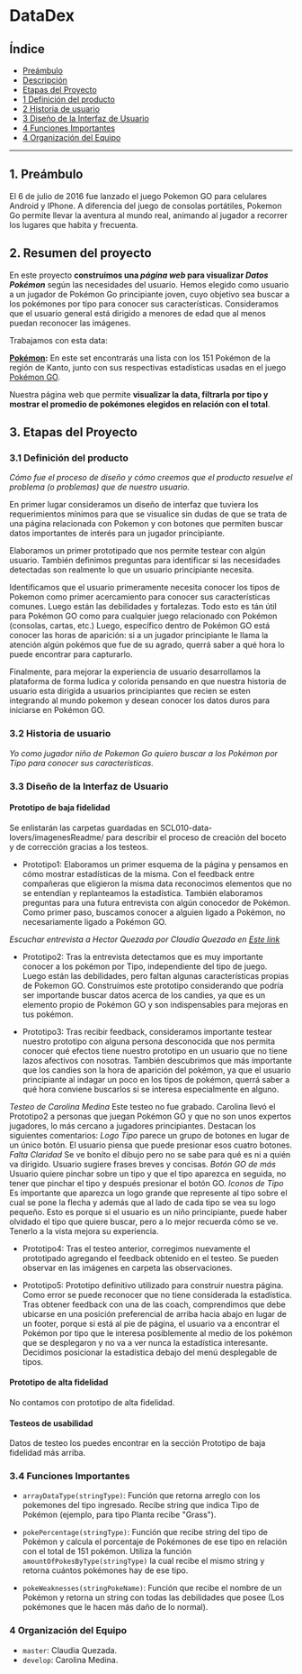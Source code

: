 # **DataDex**

## **Índice**

* [Preámbulo](#preámbulo)
* [Descripción](#resumen-del-proyecto)
* [Etapas del Proyecto](#Etapas-del-Proyecto)
* [1 Definición del producto](#1-Definición-del-producto)
* [2 Historia de usuario](#2-Historia-de-usuario)
* [3 Diseño de la Interfaz de Usuario](#3-Diseño-de-la-Interfaz-de-Usuario)
* [4 Funciones Importantes](#4-Funciones-Importantes)
* [4 Organización del Equipo](#4-Organización-del-Equipo)

***

## **1. Preámbulo**

El 6 de julio de 2016 fue lanzado el juego Pokemon GO para celulares Android
y IPhone. A diferencia del juego de consolas portátiles, Pokemon Go permite 
llevar la aventura al mundo real, animando al jugador a recorrer los lugares
que habita y frecuenta.

## **2. Resumen del proyecto**

En este proyecto **construímos una _página web_ para visualizar _Datos Pokémon_**
según las necesidades del usuario. Hemos elegido como usuario a un jugador de
Pokémon Go principiante joven, cuyo objetivo sea buscar a los pokémones por tipo
para conocer sus características. Consideramos que el usuario general está dirigido
a menores de edad que al menos puedan reconocer las imágenes.

Trabajamos con esta data:

**[Pokémon](src/data/pokemon/pokemon.json):**
  En este set encontrarás una lista con los 151 Pokémon de la región de Kanto,
  junto con sus respectivas estadísticas usadas en el juego [Pokémon GO](https://pokemongolive.com).

Nuestra página web que permite **visualizar la data, filtrarla por tipo y mostrar
el promedio de pokémones elegidos en relación con el total**. 

## **3. Etapas del Proyecto**

### **3.1 Definición del producto**

_Cómo fue el proceso de diseño y cómo creemos que el producto resuelve
el problema (o problemas) que de nuestro usuario._

En primer lugar consideramos un diseño de interfaz que tuviera los requerimientos
mínimos para que se visualice sin dudas de que se trata de una página relacionada
con Pokemon y con botones que permiten buscar datos importantes de interés para
un jugador principiante.

Elaboramos un primer prototipado que nos permite testear con algún usuario.
También definimos preguntas para identificar si las necesidades detectadas son
realmente lo que un usuario principiante necesita.

Identificamos que el usuario primeramente necesita conocer los tipos de Pokemon
como primer acercamiento para conocer sus características comunes. Luego están
las debilidades y fortalezas. Todo esto es tán útil para Pokémon GO como para
cualquier juego relacionado con Pokémon (consolas, cartas, etc.) Luego, específico
dentro de Pokémon GO está conocer las horas de aparición: si a un jugador 
principiante le llama la atención algún pokémos que fue de su agrado, querrá saber
a qué hora lo puede encontrar para capturarlo.

Finalmente, para mejorar la experiencia de usuario desarrollamos la plataforma de 
forma ludica y colorida pensando en que nuestra historia de usuario esta dirigida 
a usuarios principiantes que recien se esten integrando al mundo pokemon y desean 
conocer los datos duros para iniciarse en Pokémon GO.

### **3.2 Historia de usuario**

_Yo como jugador niño de Pokemon Go quiero buscar a los Pokémon por Tipo para
conocer sus características._

### **3.3 Diseño de la Interfaz de Usuario**

#### Prototipo de baja fidelidad

Se enlistarán las carpetas guardadas en SCL010-data-lovers/imagenesReadme/ para
describir el proceso de creación del boceto y de corrección gracias a los
testeos.

* Prototipo1: Elaboramos un primer esquema de la página y pensamos en cómo
mostrar estadísticas de la misma. Con el feedback entre compañeras que 
eligieron la misma data reconocimos elementos que no se entendían y
replanteamos la estadística. También elaboramos preguntas para una futura
entrevista con algún conocedor de Pokémon. Como primer paso, buscamos
conocer a alguien ligado a Pokémon, no necesariamente ligado a Pokémon GO.

_Escuchar entrevista a Hector Quezada por Claudia Quezada en 
[Este link](https://drive.google.com/file/d/1-F7GASr8x-SAVMn6RdiJhWnXOzWHE345/view?usp=sharing)_

* Prototipo2: Tras la entrevista detectamos que es muy importante conocer a
los pokémon por Tipo, independiente del tipo de juego. Luego están las
debilidades, pero faltan algunas características propias de Pokemon GO. 
Construímos este prototipo considerando que podría ser importande buscar
datos acerca de los candies, ya que es un elemento propio de Pokémon GO y
son indispensables para mejoras en tus pokémon.

* Prototipo3: Tras recibir feedback, consideramos importante testear nuestro 
prototipo con alguna persona desconocida que nos permita conocer qué efectos 
tiene nuestro prototipo en un usuario que no tiene lazos afectivos con nosotras.
También descubrimos que más importante que los candies son la hora de aparición
del pokémon, ya que el usuario principiante al indagar un poco en los tipos de
pokémon, querrá saber a qué hora conviene buscarlos si se interesa especialmente
en alguno.

_Testeo de Carolina Medina_
Este testeo no fue grabado. Carolina llevó el Prototipo2 a personas que
juegan Pokémon GO y que no son unos expertos jugadores, lo más cercano a
jugadores principiantes. Destacan los siguientes comentarios:
_Logo Tipo_ parece un grupo de botones en lugar de un único botón. El usuario
piensa que puede presionar esos cuatro botones.
_Falta Claridad_ Se ve boníto el dibujo pero no se sabe para qué es ni a
quién va dirigido. Usuario sugiere frases breves y concisas.
_Botón GO de más_ Usuario quiere pinchar sobre un tipo y que el tipo aparezca
en seguida, no tener que pinchar el tipo y después presionar el botón GO.
_Iconos de Tipo_ Es importante que aparezca un logo grande que represente al
tipo sobre el cual se pone la flecha y además que al lado de cada tipo se vea
su logo pequeño. Esto es porque si el usuario es un niño principiante, puede
haber olvidado el tipo que quiere buscar, pero a lo mejor recuerda cómo se ve.
Tenerlo a la vista mejora su experiencia.

* Prototipo4: Tras el testeo anterior, corregimos nuevamente el prototipado
agregando el feedback obtenido en el testeo. Se pueden observar en las imágenes
en carpeta las observaciones.

* Prototipo5: Prototipo definitivo utilizado para construir nuestra página.
Como error se puede reconocer que no tiene considerada la estadística. Tras
obtener feedback con una de las coach, comprendimos que debe ubicarse en una
posición preferencial de arriba hacia abajo en lugar de un footer, porque si
está al pie de página, el usuario va a encontrar el Pokémon por tipo que le 
interesa posiblemente al medio de los pokémon que se desplegaron y no va a ver
nunca la estadística interesante. Decidimos posicionar la estadística debajo del
menú desplegable de tipos.

#### Prototipo de alta fidelidad

No contamos con prototipo de alta fidelidad.

#### Testeos de usabilidad

Datos de testeo los puedes encontrar en la sección Prototipo de baja fidelidad
más arriba.

### **3.4 Funciones Importantes**

* `arrayDataType(stringType)`: Función que retorna arreglo con los pokemones 
  del tipo ingresado. Recibe string que indica Tipo de Pokémon (ejemplo, para
  tipo Planta recibe "Grass").

* `pokePercentage(stringType)`: Función que recibe string del tipo de Pokémon
  y calcula el porcentaje de Pokémones de ese tipo en relación con el total de
  151 pokémon. Utiliza la función `amountOfPokesByType(stringType)` la cual
  recibe el mismo string y retorna cuántos pokémones hay de ese tipo.

* `pokeWeaknesses(stringPokeName)`: Función que recibe el nombre de un Pokémon
  y retorna un string con todas las debilidades que posee (Los pokémones que 
  le hacen más daño de lo normal).

### **4 Organización del Equipo**

  - `master`: Claudia Quezada.
  - `develop`: Carolina Medina.

